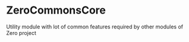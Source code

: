 # ZeroCommonsCore
Utility module with lot of common features required by other modules of Zero project
